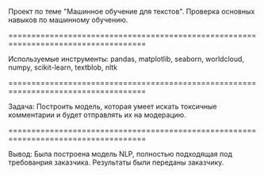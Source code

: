 Проект по теме "Машинное обучение для текстов". Проверка основных навыков по машинному обучению.

====================================================================================

Используемые инструменты: pandas, matplotlib, seaborn, worldcloud, numpy, scikit-learn, textblob, nltk

====================================================================================

Задача: Построить модель, которая умеет искать токсичные комментарии и будет отправлять их на модерацию.

====================================================================================

Вывод: Была построена модель NLP, полностью подходящая под требованрия заказчика. Результаты были переданы заказчику.
